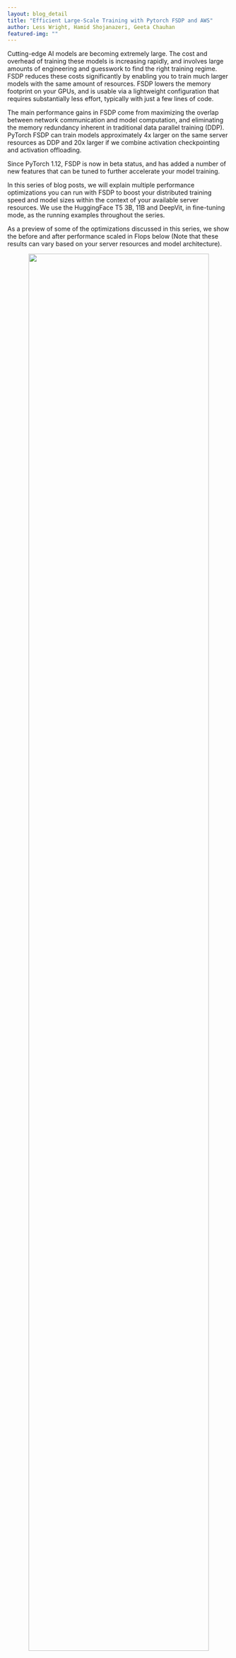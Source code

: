 ```yaml
---
layout: blog_detail
title: "Efficient Large-Scale Training with Pytorch FSDP and AWS"
author: Less Wright, Hamid Shojanazeri, Geeta Chauhan
featured-img: ""
---
```


Cutting-edge AI models are becoming extremely large. The cost and overhead of training these models is increasing rapidly, and involves large amounts of engineering and guesswork to find the right training regime. FSDP reduces these costs significantly by enabling you to train much larger models with the same amount of resources. FSDP lowers the memory footprint on your GPUs, and is usable via a lightweight configuration that requires substantially less effort, typically with just a few lines of code.

The main performance gains in FSDP come from maximizing the overlap between network communication and model computation, and eliminating the memory redundancy inherent in traditional data parallel training (DDP).  PyTorch FSDP can train models approximately 4x larger on the same server resources as DDP and 20x larger if we combine activation checkpointing and activation offloading.

Since PyTorch 1.12, FSDP is now in beta status, and has added a number of new features that can be tuned to further accelerate your model training. 

In this series of blog posts, we will explain multiple performance optimizations you can run with FSDP to boost your distributed training speed and model sizes within the context of your available server resources.  We use the HuggingFace T5 3B, 11B and DeepVit, in fine-tuning mode, as the running examples throughout the series.

As a preview of some of the optimizations discussed in this series, we show the before and after performance scaled in Flops below (Note that these results can vary based on your server resources and model architecture). 

<p align="center">
<img src="/assets/images/tweet_1_visual.png" width="90%">
</p>

<i> *T5 3B Performance measured on AWS A100 and A10 servers. Original with no optimizations and Tuned with the applied optimization </i>

<p align="center">
<img src="/assets/images/tweet_1_visual.png" width="90%">
</p>

<i> *T5 11B Performance measured on A100 servers. Original with no optimizations and Tuned with the applied optimization </i>

In this first post, we will provide a quick overview of FSDP and how it can make training large- scale AI models more efficient.  We will highlight briefly the multiple performance options available, and dive deeper into the details on these in upcoming posts.  We will then conclude with an overview on how to leverage AWS parallel cluster for large- scale training with FSDP. 

<table style="border: 1px solid black;">
  <tr>
   <td><strong>Optimization </strong>
   </td>
   <td><strong>T5 Model </strong>
   </td>
   <td><strong>Throughput Improvement </strong>
   </td>
  </tr>
  <tr>
   <td rowspan="2" >Mixed Precision
   </td>
   <td>3 B
   </td>
   <td>5x
   </td>
  </tr>
  <tr>
   <td>11 B
   </td>
   <td>10x
   </td>
  </tr>
  <tr>
   <td rowspan="2" >Activation Checkpointing (AC)
   </td>
   <td>3 B
   </td>
   <td>10x
   </td>
  </tr>
  <tr>
   <td>11 B
   </td>
   <td>100x
   </td>
  </tr>
  <tr>
   <td rowspan="2" >Transformer Wrapping Policy
   </td>
   <td>3 B
   </td>
   <td>2x
   </td>
  </tr>
  <tr>
   <td>11 B
   </td>
   <td><em>Unable to run the experiment without the Transformer wrapping policy.</em>
   </td>
  </tr>
  <tr>
   <td rowspan="2" >Full Shard Strategy
   </td>
   <td>3 B
   </td>
   <td>1.5x
   </td>
  </tr>
  <tr>
   <td>11 B
   </td>
   <td><em>Not able to run with Zero2</em>
   </td>
  </tr>
</table>

_Performance optimization gains on T5 models over non-optimized._

In our experiments with the T5 3B model, using the  [transformer wrapping policy](https://www.youtube.com/watch?v=HQeKwCsnH4k&list=PL_lsbAsL_o2BT6aerEKgIoufVD_fodnuT&index=2) resulted in >2x higher throughput measured in TFLOPS versus the default wrapping policy. [Activation checkpointing](https://www.youtube.com/watch?v=5B4d0FuxSQc&list=PL_lsbAsL_o2BT6aerEKgIoufVD_fodnuT&index=3) resulted in 10x improvement by reinvesting the freed memory from the checkpoints into larger batch size. [Mixed precision](https://www.youtube.com/watch?v=-caN92JtKqA&list=PL_lsbAsL_o2BT6aerEKgIoufVD_fodnuT&index=4) with BFloat16 resulted in ~5x improvement versus FP32 and finally the [full sharding strategy](https://www.youtube.com/watch?v=a3iW6Cggccw&list=PL_lsbAsL_o2BT6aerEKgIoufVD_fodnuT&index=5) versus zero2 (DDP)  resulted in 1.5x improvement.

We ran similar experiments for a larger model, T5 11B, but the larger model size resulted in some changes to the experiment space.  Specifically, we found that two optimizations,  transformer wrapping policy and activation checkpointing, were needed to enable us to run these experiments on 3 nodes (each node had 8 A100 gpus with 80 GB of memory). With these optimizations, we could fit a batch size of 50 and get higher throughput compared to removing each one of them. Thus rather than running on/off solely for a single optimization test as with the 3B model, the larger model experiments were done with 1 of 3 optimizations turned on/off while always running the other two in order to allow a usable batch size for both test states for each item.  

Based on TFLOP comparisons, with the 11B model, we saw even more payoff from the optimizations.  Mixed precision(~10x improvement) and activation checkpointing (~100x improvement) had a much larger impact with the 11B model compared to the 3B parameter model. With mixed precision we could fit ~2x larger batch sizes and with activation checkpointing >15x batch sizes (from 3 with no activation checkpointing to 50 with activation checkpointing) which translated into large throughput improvements.

We also have observed that for these larger models > 3B, using Zero2 sharding strategy would result in minimal room left in memory for the batch data, and had to go with very small batch sizes (e.g 1-2) that essentially makes full sharding strategy a necessity to enable fitting larger batches sizes. 

_Note - this tutorial assumes a basic understanding of FSDP. To learn more about basics of FSDP please refer to the [getting started](https://pytorch.org/tutorials/intermediate/FSDP_tutorial.html) and [advanced FSDP ](https://pytorch.org/tutorials/intermediate/FSDP_adavnced_tutorial.html)tutorials._

**What is FSDP? How does it make Large-Scale Training More Efficient**

**FSDP** expands upon distributed data parallel, by parallelizing not just data, but the model parameters, the optimizer states and gradients associated with the model. Specifically - **each** **GPU only stores a subset of the entire model** **and the associated subset of optimizer states and gradients.**

_To show the evolution of distributed training, we can start from the beginning, where AI models were simply trained on a single GPU._

DDP (Distributed Data Parallel) was the initial step up from training with only a single GPU, and was an effort to address the data and model size growth, where multiple GPUs each housed their own copy of the same model. The gain here is that the data for each batch could be split and processed independently on each GPU, all at the same time,thus parallelizing the processing of the data set and increasing training speed by the increasing number of GPUs. The tradeoff is the need to communicate the gradients between each GPU to synchronize the models after the backward pass.

FSDP expands on scaling models by removing the redundancy of optimizer calculations and state storage, as well as gradient and memory storage of model parameters that are present in DDP (DDP = Distributed Data Parallel). This redundancy reduction, along with increased communication overlap where model parameter communication takes place at the same time as model computation, is what allows FSDP to train much larger models with the same resources as DDP.

A key point is that this efficiency also allows for AI models that are larger than a single GPU to be trained. The model size available for training is now increased to the aggregate memory of all GPUs, rather than the size of a single GPU. (And as a point of note, FSDP can go beyond aggregated GPU memory by leveraging CPU memory as well, though we will not directly cover this aspect here).

As discussed in a previous [blog post](https://medium.com/pytorch/pytorch-data-parallel-best-practices-on-google-cloud-6c8da2be180d), with DDP the largest model that we could train on 32, A100 gpus with 40 GB memory (4 nodes) was up to 3B parameters, and batch size of 128, with the help of activation checkpointing. By contrast, using FSDP we were able to train up to 81B model size, combining activation checkpointing, along with activation and parameter offloading. In another [experiment](https://medium.com/pytorch/training-a-1-trillion-parameter-model-with-pytorch-fully-sharded-data-parallel-on-aws-3ac13aa96cff), we benchmarked a 1T parameter model with FSDP using 512 gpus.

<p align="center">
<img src="/assets/images/tweet_1_visual.png" width="90%">
</p>

For intuition on the parameter level workings of FSDP, below we show an animation detailing how the model parameters are sharded and communicated assuming a two GPU scenario and a simple 8 parameter model:

<p align="center">
<img src="/assets/images/tweet_1_visual.png" width="90%">
</p>

_Above - the animations walk through the steps involved with the initial sharding of the model amongst ranks, and we start the `all_gathers` and forward pass_

<p align="center">
<img src="/assets/images/tweet_1_visual.png" width="90%">
</p>

_We continue through the model with the forward pass. After each FSDP unit completes, non-locally owned params are dropped to free memory, and optionally activations can be checkpointed. This continues until we finish the forward pass and compute the loss._

<p align="center">
<img src="/assets/images/tweet_1_visual.png" width="90%">
</p>

_During the backward pass, another `all_gather` is used to load the parameters and the gradients are computed. These gradients are then `reduce_scattered` so that the local owners of each param can aggregate and prepare to update the weights._

<p align="center">
<img src="/assets/images/tweet_1_visual.png" width="90%">
</p>

_Finally, each rank passes the summed gradients through the optimizer states and updates the weights to complete the mini-batch._

With the model now distributed across the entire set of available GPUs, the logical question is how data moves through the model given this sharding of model parameters.

This is accomplished by FSDP coordinating with all GPUs to effectively share (communicate) the respective parts of the model.  The model is decomposed into FSDP units and parameters within each unit are flattened and then sharded across all GPUs.  Within each FSDP unit, GPU’s are assigned interleaving ownership of individual model parameters.

By interleaving, we mean the following - assuming 2 gpus with an id of 1 and 2, the FSDP unit ownership pattern would be [12121212],  rather than a contiguous chunk of [111222].

During training, an `all_gather` is initiated and the locally owned model parameters within a FSDP unit are shared by the owner GPU with the other non-owners, when they need it, on a ‘just in time’ type basis. FSDP prefetches parameters to overlap `all_gather` communication with computation. 

When those requested parameters arrive, the GPU uses the delivered parameters, in combination with the parameters it already owns, to create a fully populated FSDP unit. Thus there is a moment where each GPU hits peak memory usage while holding a fully populated FSDP unit.

It then processes the data through the FSDP unit, and drops the parameters it received from other GPU’s to free up memory for the next unit…the process continues over and over proceeding through the entire model to complete the forward pass.The process is then repeated (in general) for the backward pass.(note - this is a simplified version for understanding..there is additional complexity but this should help construct a basic mental model of the FSDP process). 

This eliminates much of the memory redundancy present in DDP, but imposes the cost of higher amounts of network communication to shuttle these requested parameters back and forth amongst all the GPUs.**Overlapping the communication timing with the computation taking place is the basis of many of the performance improvements we’ll discuss in this series.** The key gains are frequently based on the fact that communication can often take place at the same time as computation.As you can surmise, **having high communication speed is vital for FSDP performance.**


### **How do I optimize my training with FSDP?**

There are four main performance improvements we will cover - the transformer wrapper, activation checkpointing, mixed precision, and selecting the proper sharding strategy. The flowchart below will help as a checklist for tuning options that we will discuss in this post.

<p align="center">
<img src="/assets/images/tweet_1_visual.png" width="90%">
</p>

**Wrapping policy - _for transformers, use Transformer wrapping policy_**

The first performance optimization is leveraging the FSDP transformer wrapper for transformer models. 
 
One of the pre-defined wrapping policy is `size_based_autowrap_policy`. With `size_based_autowrap_policy`, FSDP will traverse the module structure from bottom to top, a new FSDP unit will be created once the current unit has at least the `min_num_params` specified within the size policy (this defaults to 1e8, or 100M). If the module can not be created as an FSDP unit, FSDP will continue to check its parent module. This size based wrapping policy may not be ideal for some model structures, PyTorch distributed team is actively working on a new default wrapping policy in the next release which is based on size and also module execution order, users can simply tune the size and achieve the optimized performance. 
 
In the current release, you can greatly improve your performance when running Transformer models by using the ‘transformer wrapper’. You will need to provide the appropriate layer class for your model. Here, layer class is the class that houses the Multi-Head Attention and Feed Forward Network.

FSDP will then form the FSDP units around the layer class rather than arbitrary breaks based on parameter size. By sharding the model around layer classes that are uniformly repeated within the transformer, FSDP can create uniform FSDP units that better balance the overlap of computation and communication. By contrast, size based wrapping can produce very uneven or skewed shards for models, which then have uneven matching of compute vs communication overlap. As discussed earlier, the main driver of FSDP high performance is the overlap of communication and computation, and hence why the Transformer wrapper provides improved performance. Note that the Transformer wrapper can also be used for non-transformer models if these models have a list of uniform layers.

Let’s compare the performance difference on a T5, 3B parameter model when running under the default wrapper and the transformer wrapper.

For default wrapping, we don’t need to take any action - we simply pass the model to FSDP as shown:

```python
model = FSDP(
      model,
      device_id=torch.cuda.current_device(),
  )
```


In this case FSDP will simply wrap the whole model in a single FSDP unit.

Running on an [NVIDIA A100-SXM4–40GB](https://www.nvidia.com/content/dam/en-zz/Solutions/Data-Center/a100/pdf/nvidia-a100-datasheet-us-nvidia-1758950-r4-web.pdf) with 8 GPUs, we are able to reach 2.3 TFlops and 95% GPU memory utilization with a batch size of 14.

However, since T5 is a transformer model, we are better served to leverage the transformer wrapper for this model. 
 
To use that, we need to isolate the layer class for the transformer, and then pass it in to create our transformer wrapper. 

```python
from transformers.models.t5.modeling_t5 import T5Block
```

And now we can create our Transformer wrapper: 

```python
transformer_auto_wrapper_policy = functools.partial(
        transformer_auto_wrap_policy,
        transformer_layer_cls={
            T5Block,  # < ---- Your Transformer layer class
        },
    )
```

With our model aware wrapper ready, we can initialize FSDP:

```python
# invoke FSDP with your transformer wrapper policy:
model = FSDP(
        model,
        auto_wrap_policy=transformer_auto_wrapper_policy,
        device_id=torch.cuda.current_device(),  # streaming init
    )
```

Running this wrapped model, we can see some substantial performance gains.We can fit nearly double the batch size, going to 28, and with better memory and communication efficiency, we see a TFlops increase to 5.07 from 2.3.

Thus, we’ve increased our training throughput by over 200% (2.19x) due to providing greater model info to FSDP! The transformer wrapping policy results in more fine-grained and balanced FSDP units each holding a layer class, which leads to a more effective communication-computation overlap.

<p align="center">
<img src="/assets/images/tweet_2_wrapper.png" width="90%">
</p>

_Above: Graphical comparison of TFlops based on wrapper type_

If you are training a Transformer model, it pays to configure your training with FSDP using the transformer wrapper. For more information on how to isolate your layer class, please see our in depth video on Transformer wrapping [here](https://www.youtube.com/watch?v=HQeKwCsnH4k), where we walk through a number of transformers showing where the layer class can be found.

**Mixed precision - _use BF16 if you have an Ampere architecture GPU_**

FSDP supports a flexible mixed precision policy that gives you granular control over parameters, gradients and buffer data types. This lets you easily leverage BFloat16 or FP16 to increase your training speed by up to 70%. 

*Note that BFloat 16 is only available on Ampere type GPUs. On AWS this is available with p4dn and g5 instances.

By way of comparison, we can show a 77% speed improvement when comparing fully tuned BFloat16 vs FP32 on an 8B DeepVit model.

<p align="center">
<img src="/assets/images/tweet_2_wrapper.png" width="90%">
</p>

We have obtained even greater acceleration using BFloat16 in fine-tuning a 3B HuggingFace T5 model as shown in the figures below. We observed that because of the lower precision the validation loss of BFloat16 is slightly behind in the first few epochs, but it is able to catch up and results in the same final accuracy as FP32.

<div style="display: flex; flex-direction: row;">
<img src="/assets/images/tweet_2_wrapper.png" width="50%">
<img src="/assets/images/tweet_2_wrapper.png" width="50%">
</div>

To use mixed precision, we create a policy with our desired data types, and pass it in during the FSDP initialization.

To create our policy, we need to import the MixedPrecision class, and then define our custom policy using our customized class:

```python
from torch.distributed.fsdp import MixedPrecision
bfSixteen = MixedPrecision(
   param_dtype=torch.bfloat16,
   # Gradient communication precision.
   reduce_dtype=torch.bfloat16,
   # Buffer precision.
   buffer_dtype=torch.bfloat16,
)
model = FSDP(
       model,
       auto_wrap_policy=transformer_auto_wrapper_policy,
       mixed_precision=bfloatPolicy)
```

You can mix and match the precision for parameters, gradients and buffers as you prefer:

```python
comboPolicy = MixedPrecision(
        # Param precision
        param_dtype=torch.bfloat16,
        # Gradient communication precision.
        reduce_dtype=torch.float32,
        # Buffer precision.
        buffer_dtype=torch.float32,
    )
```

For training with FP16, you will need to also use the ShardedGradScaler, which we will cover in subsequent posts. For BFloat16, it is a drop-in replacement.

**AnyPrecision Optimizer - _going beyond mixed precision with full BF16 training_**

Mixed precision training, both in FSDP and elsewhere, maintains the working weights in the reduced datatype (BF16 or FP16) while keeping the master weights in full FP32. The reason for the master weights in FP32 is that running in pure BF16 will result in ‘weight stagnation’, where very small weight updates are lost due to the lower precision, and the accuracy flatlines over time while FP32 weights can continue to improve from these small updates.

In order to resolve this dilemma, we can use the new AnyPrecision optimizer available in [TorchDistX](https://github.com/pytorch/torchdistx) (Torch Distributed Experimental) that allows you to successfully train and keep the master weights in pure BF16 instead of FP32. In addition, unlike the typical storage of optimizer states in FP32, AnyPrecision is able to maintain states in pure BF16 as well. 
 
AnyPrecision enables pure BF16 training by maintaining an extra buffer that tracks the precision lost during the weight updates and re-applies that during the next update…effectively resolving the weight stagnation issue without requiring FP32. 
 
As a comparison of the throughput gains available with pure BF16 training using AnyPrecision, we ran experiments using FSDP with the T5 11B model with regular FP32 training, Mixed Precision training with BF16, and pure BF16 training using the AnyPrecision optimizer on 3 nodes with A100 gpus as mentioned previously. 

As shown above, training with AnyPrecision and pure BF16 resulted in 2x the throughput vs Mixed Precision, and over 20x improvement vs FP32.

<p>
<img src="/assets/images/tweet_2_wrapper.png" width="90%">
</p>

The potential tradeoff is the impact on final accuracy - in the cases we tested, the accuracy was equal or better than FP32 due to a regularization effect from the slightly reduced precision, but your results may vary. 
 
AnyPrecision optimizer is available for you to test with [here](https://github.com/pytorch/torchdistx), and is a drop in replacement for AdamW optimizer. 

**Activation checkpointing - _increasing throughput by trading compute for memory_**

<p>
<img src="/assets/images/tweet_2_wrapper.png" width="90%">
</p>

**FSDP supports activation checkpointing once the model has been sharded**, and makes it easy to implement. The graph above shows ~4x throughput improvement using activation checkpointing.

Activation checkpointing is where the intermediate activations are freed during the forward pass, and a checkpoint is left as a placeholder. This generally increases available GPU memory by over 30%.

The tradeoff is that during the backward pass, these previously removed intermediate activations must be re-calculated again using information in the checkpoint (duplicate compute), but by leveraging the increased GPU memory, one can increase the batch size such that the net throughput can increase substantially.

```python
# verify we have FSDP activation support ready by importing:
from torch.distributed.algorithms._checkpoint.checkpoint_wrapper import (
   checkpoint_wrapper,
   CheckpointImpl,
   apply_activation_checkpointing_wrapper,
)
```


The steps required to implement activation checkpointing is to first import the FSDP checkpointing functions. We need declare our checkpointer wrapper type which is non-reentrant and create a check function to identify which layer to wrap as follows

```python
non_reentrant_wrapper = partial(
    checkpoint_wrapper,
    offload_to_cpu=False,
    checkpoint_impl=CheckpointImpl.NO_REENTRANT,
)
check_fn = lambda submodule: isinstance(submodule, T5Block)
```

```python
apply_activation_checkpointing_wrapper(
       model, checkpoint_wrapper_fn=non_reentrant_wrapper, check_fn=check_fn
   )
```

_Important note - this must be run after the model has been initialized with FSDP._

However, hopefully you’ve seen how some initial tuning with FSDP options can have a large impact on your training performance. 

With that, we turn our attention from how to scale within FSDP, to how to scale your server hardware for FSDP using AWS.

**Large Scale Training with FSDP on AWS - _For multi-node prioritize high speed network_**

AWS provides several services that can be used to run distributed training with FSDP: [Amazon EC2 Accelerated Computing instances](https://aws.amazon.com/ec2/instance-types/#Accelerated_Computing), AWS [ParallelCluster](https://aws.amazon.com/hpc/parallelcluster/), and Amazon [Sagemaker](https://aws.amazon.com/sagemaker/features/?nc=sn&loc=2).

In this series of blog posts, we used [Amazon EC2 p4d](https://aws.amazon.com/ec2/instance-types/p4/) instances in a single-instance multi-GPU configuration and in a multi-instance configuration using AWS [ParallelCluster](https://aws.amazon.com/hpc/parallelcluster/) and SageMaker in order to run our training jobs.

Here, we’ll focus specifically on AWS parallel cluster and provide an overview of how to utilize it for training purposes.

**AWS ParallelCluster Setup**

<p>AWS ParallelCluster is an open source, cluster management tool that makes it easy for you to deploy and manage High Performance Computing (HPC) clusters on AWS.  AWS ParallelCluster uses yaml configuration files to provision all the necessary resources. It also supports multiple instance types, job submission queues, shared file systems like <a href="https://aws.amazon.com/efs/?trk=3c5ce89c-8865-47a3-bec3-f6820351aa6d&sc_channel=ps&sc_campaign=acquisition&sc_medium=ACQ-P|PS-GO|Non-Brand|Desktop|SU|Storage|Solution|US|EN|DSA&ef_id=Cj0KCQjwuaiXBhCCARIsAKZLt3l6dtldpE152xuxTMa3mbUbaqtTXwsBdfDRIzCL8cw3NO5DO_y1vOgaAj1pEALw_wcB:G:s&s_kwcid=AL!4422!3!579408162404!!!g!!">Amazon EFS</a> (NFS) or <a href="https://aws.amazon.com/fsx/lustre/?refid=3c5ce89c-8865-47a3-bec3-f6820351aa6d" target="_blank">Amazon FSx for Lustre</a>, and job schedulers like AWS Batch and Slurm.</p>

<p>
<img src="/assets/images/tweet_2_wrapper.png" width="90%">
</p>

**Workflow on Clusters**

The high level idea is to have a cluster that has a head node which controls the compute nodes. The actual training job runs on the compute nodes. Overall steps to run a training job on a cluster are as follows:

1. Set up an AWS ParallelCuster (we discuss below)
2. Connect to the head node, and import the training code/ setup the environment.
3. Pull the data and place it in a shared folder that compute nodes can access (FSx Lustre drive).
4. Run the training job using a job scheduler (in this case Slurm).

**Setup AWS ParallelCuster**

To setup AWS ParallelCluster,

1.  **Deploy a network stack.** This step is optional since you could use your account default VPC and let AWS ParallelCluster create your subnets and security groups. However, we prefer to compartmentalize our desired network infrastructure and do this deployment via a CloudFormation stack.

    Since we deploy a public and a private subnet, we want to create them into an Availability Zone that contains our target instances, in this case p4d. We consult their availability in the region we use (us-east-1) through the following AWS CLI command:

    `aws ec2 describe-instance-type-offerings --location-type availability-zone \ --filters Name=instance-type,Values=p4d.24xlarge --region us-east-1 --output table`

    We see three availability zones containing p4d instances, we pick one of them (`us-east-1c`, yours may be different) when deploying our network stack. This can be done with the AWS Console or the AWS CLI. In our case we use the latter as follows

    `aws cloudformation create-stack --stack-name VPC-Large-Scale --capabilities CAPABILITY_IAM --template-body file://VPC-Large-Scale.yaml --parameters ParameterKey=SubnetsAZ,ParameterValue=us-east-1c`

    CloudFormation will deploy our new VPC, subnets, security groups and endpoints on our behalf. Once done, you can retrieve the IDs of the public and private subnets by querying the stack outputs and the values `PublicSubnet` and `PrivateSubnet`.

    For example, using the AWS CLI for the private subnet:

    `aws cloudformation describe-stacks --stack-name VPC-Large-Scale --query "Stacks[0].Outputs[?OutputKey=='PrivateSubnet'].OutputValue" --output text`

2.  **Create ParallelCluster,** The cluster configuration file specifies the resources for our cluster. These resources include instance type for Head node, compute nodes, access to S3 buckets, shared storage where our data will be located. We will use Amazon FSx for Lustre that offers a fully managed shared storage service with [Lustre](<https://en.wikipedia.org/wiki/Lustre_(file_system)>).

    [Here](https://github.com/lessw2020/t5_11/blob/main/hpc-cluster/cluster.yaml) is an example of a cluster configuration file. We can use AWs ParallelCluster CLI to create the cluster. Please note that the private and public subnet IDs will need to be replaced by the ones you retrieved earlier. You will be able to control the cluster using the AWS ParallelCluster CLI to start, stop, pause, etc.

    ```
    pcluster create-cluster --cluster-name my-hpc-cluster --cluster-configuration cluster.yaml
    ```

3.  **SSH to Head node -** once the cluster is ready, we can connect to the Head node using the SSH protocol, pull our training code with and place the data in the shared storage specified in the cluster configuration file.

        pcluster ssh --cluster-name cluster -i your-key_pair

4.  **Launch the training job -** now that we have the data and training code, we can launch the slurm job for training. Here is an [example](https://github.com/lessw2020/t5_11/blob/main/hpc-cluster/modified-bert.slurm) of a slurm script to launch the job using torchrun.

More details on how to set up the cluster is out of the scope of this post, however we will have a separate post on it.

**What’s next?**

With this post we provided a high level overview of FSDP and how it efficiently scales distributed AI training. The flowchart included will help provide a checklist for you to review tuning options discussed such as the transformer wrapper and activation checkpointing. 

In the next posts, we will continue with the T5 model and go deeper into each of the topics above, specifically with sharding strategy and other optimizations to provide more insight and details. For now, a good reference for the sharding strategy is in our video tutorial [here](https://www.youtube.com/watch?v=a3iW6Cggccw&list=PL_lsbAsL_o2BT6aerEKgIoufVD_fodnuT&index=5):

If you have questions or find an issue, please find the authors [Less](https://www.linkedin.com/in/less-wright-22b59017/), [Hamid](https://www.linkedin.com/in/hamid-nazeri/) and [Geeta](https://www.linkedin.com/in/geetachauhan/) or open an issue on[ PyTorch github](https://github.com/pytorch/pytorch).

**Special thanks to:**

Pytorch Distributed team, Shen Li, Rohan Varma, Yanli Zhao, Andrew Gu, Anjali Sridhar, Ana Simoes, Pierre-Yves Aquilanti, Sundar Ranganathan, and the broader AWS team for supporting us with providing infrastructure and technical support for running the large scale experiments.

**Resources:**

_[FSDP video series](https://www.youtube.com/playlist?list=PL_lsbAsL_o2BT6aerEKgIoufVD_fodnuT)_

_[Getting started with FSDP](https://pytorch.org/tutorials/intermediate/FSDP_tutorial.html)_

_[Advanced tutorial on FSDP](https://pytorch.org/tutorials/intermediate/FSDP_adavnced_tutorial.html)_

_[API documentation](https://pytorch.org/docs/stable/fsdp.html?highlight=fsdp#module-torch.distributed.fsdp)_

<style>

    td{
        border: 1px solid black;
    }
    
    article.pytorch-article table tr td:first-of-type{
        padding: 0.3125rem;
    }

    article.pytorch-article table td {
    padding: 0.3125rem;
    }
}

</style>